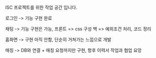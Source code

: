 ISC 프로젝트를 위한 작업 공간 입니다.

로그인 -> 기능 구현 완료 


채팅 -> 기능 구현은 가능, 
프론트 => css 구성
백 => 예외조건 처리, 코드 정리


홈화면 -> 구현 아직 안함, 단순히 거쳐가는 느낌으로 개발


매칭 -> DB와 연결 + 매칭 요청까지만 구현, 항후 이력서 작업과 협업 요망



